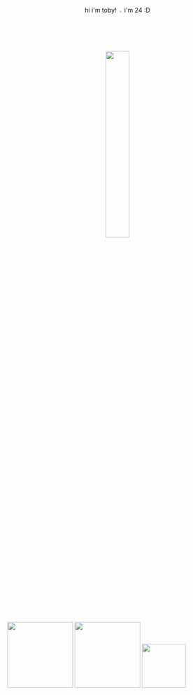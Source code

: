 <p align="center" width="100%"> hi i'm toby! <img width="2%" src="https://github.com/user-attachments/assets/3aa61f51-6504-485c-8b52-27db5a31bbc5"> i'm 24 :D


<p align="center" width="100%">
    <img width="33%" src="https://github.com/user-attachments/assets/7aa3221e-9ef7-4722-ab8c-1dbb671932a6">
   

<p float="left">
  <img src="https://github.com/user-attachments/assets/4377f28d-f2eb-45fc-b3d8-9414855aabba" width="150" />
  <img src="https://github.com/user-attachments/assets/20acf7e8-a5ec-4f5b-8145-983ec44d17bc" width="150" /> 
  <img src="https://github.com/user-attachments/assets/1ad3064f-3d62-4978-bd62-c09265dbada2" width="100" />
</p>

